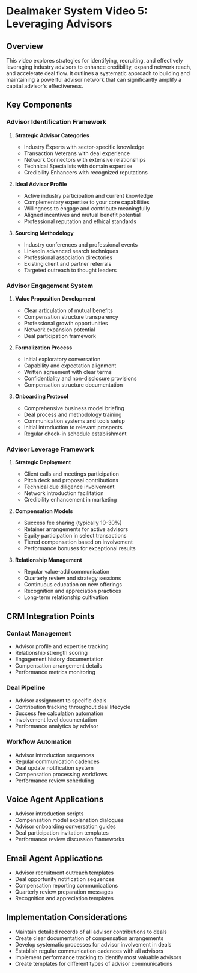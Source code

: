 # Dealmaker System Video 5: Leveraging Advisors

## Overview
This video explores strategies for identifying, recruiting, and effectively leveraging industry advisors to enhance credibility, expand network reach, and accelerate deal flow. It outlines a systematic approach to building and maintaining a powerful advisor network that can significantly amplify a capital advisor's effectiveness.

## Key Components

### Advisor Identification Framework
1. **Strategic Advisor Categories**
   - Industry Experts with sector-specific knowledge
   - Transaction Veterans with deal experience
   - Network Connectors with extensive relationships
   - Technical Specialists with domain expertise
   - Credibility Enhancers with recognized reputations

2. **Ideal Advisor Profile**
   - Active industry participation and current knowledge
   - Complementary expertise to your core capabilities
   - Willingness to engage and contribute meaningfully
   - Aligned incentives and mutual benefit potential
   - Professional reputation and ethical standards

3. **Sourcing Methodology**
   - Industry conferences and professional events
   - LinkedIn advanced search techniques
   - Professional association directories
   - Existing client and partner referrals
   - Targeted outreach to thought leaders

### Advisor Engagement System
1. **Value Proposition Development**
   - Clear articulation of mutual benefits
   - Compensation structure transparency
   - Professional growth opportunities
   - Network expansion potential
   - Deal participation framework

2. **Formalization Process**
   - Initial exploratory conversation
   - Capability and expectation alignment
   - Written agreement with clear terms
   - Confidentiality and non-disclosure provisions
   - Compensation structure documentation

3. **Onboarding Protocol**
   - Comprehensive business model briefing
   - Deal process and methodology training
   - Communication systems and tools setup
   - Initial introduction to relevant prospects
   - Regular check-in schedule establishment

### Advisor Leverage Framework
1. **Strategic Deployment**
   - Client calls and meetings participation
   - Pitch deck and proposal contributions
   - Technical due diligence involvement
   - Network introduction facilitation
   - Credibility enhancement in marketing

2. **Compensation Models**
   - Success fee sharing (typically 10-30%)
   - Retainer arrangements for active advisors
   - Equity participation in select transactions
   - Tiered compensation based on involvement
   - Performance bonuses for exceptional results

3. **Relationship Management**
   - Regular value-add communication
   - Quarterly review and strategy sessions
   - Continuous education on new offerings
   - Recognition and appreciation practices
   - Long-term relationship cultivation

## CRM Integration Points

### Contact Management
- Advisor profile and expertise tracking
- Relationship strength scoring
- Engagement history documentation
- Compensation arrangement details
- Performance metrics monitoring

### Deal Pipeline
- Advisor assignment to specific deals
- Contribution tracking throughout deal lifecycle
- Success fee calculation automation
- Involvement level documentation
- Performance analytics by advisor

### Workflow Automation
- Advisor introduction sequences
- Regular communication cadences
- Deal update notification system
- Compensation processing workflows
- Performance review scheduling

## Voice Agent Applications
- Advisor introduction scripts
- Compensation model explanation dialogues
- Advisor onboarding conversation guides
- Deal participation invitation templates
- Performance review discussion frameworks

## Email Agent Applications
- Advisor recruitment outreach templates
- Deal opportunity notification sequences
- Compensation reporting communications
- Quarterly review preparation messages
- Recognition and appreciation templates

## Implementation Considerations
- Maintain detailed records of all advisor contributions to deals
- Create clear documentation of compensation arrangements
- Develop systematic processes for advisor involvement in deals
- Establish regular communication cadences with all advisors
- Implement performance tracking to identify most valuable advisors
- Create templates for different types of advisor communications
